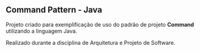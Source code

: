 ## Command Pattern - Java

Projeto criado para exemplificação de uso do padrão de projeto **Command** utilizando a linguagem Java.

Realizado durante a disciplina de Arquitetura e Projeto de Software.